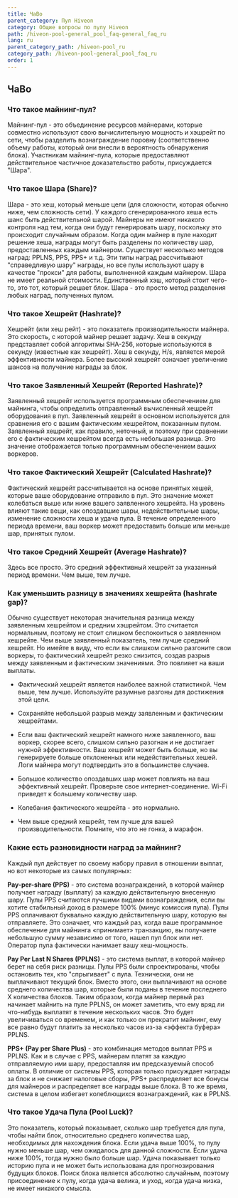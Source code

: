 ```yaml
---
title: ЧаВо
parent_category: Пул Hiveon
category: Общие вопросы по пулу Hiveon
path: /hiveon-pool-general_pool_faq-general_faq_ru
lang: ru
parent_category_path: /hiveon-pool_ru
category_path: /hiveon-pool-general_pool_faq_ru
order: 1
---
```


## ЧаВо
### Что такое майнинг-пул?
Майнинг-пул - это объединение ресурсов майнерами, которые совместно используют свою вычислительную мощность и хэшрейт по сети, чтобы разделить вознаграждение поровну (соответственно объему работы, который они внесли в вероятность обнаружения блока). Участникам майнинг-пула, которые предоставляют действительное частичное доказательство работы, присуждается "Шара".

### Что такое Шара (Share)?
Шара - это хеш, который меньше цели (для сложности, которая обычно ниже, чем сложность сети). У каждого сгенерированного хеша есть шанс быть действительной шарой. Майнеры не имеют никакого контроля над тем, когда они будут генерировать шару, поскольку это происходит случайным образом. Когда один майнер в пуле находит решение хеша, награды могут быть разделены по количеству шар, предоставленных каждым майнером. Существует несколько методов наград: PPLNS, PPS, PPS+ и т.д. Эти типы наград рассчитывают "справедливую шару" награды, но все пулы используют шару в качестве "прокси" для работы, выполненной каждым майнером. Шара не имеет реальной стоимости. Единственный хэш, который стоит чего-то, это тот, который решает блок. Шара - это просто метод разделения любых наград, полученных пулом.

### Что такое Хешрейт (Hashrate)?
Хешрейт (или хеш рейт) - это показатель производительности майнера. Это скорость, с которой майнер решает задачу. Хеш в секунду представляет собой алгоритмы SHA-256, которые используются в секунду (известные как хешрейт). Хеш в секунду, H/s, является мерой эффективности майнера. Более высокий хешрейт означает увеличение шансов на получение награды за блок.

### Что такое Заявленный Хешрейт (Reported Hashrate)?
Заявленный хешрейт используется программным обеспечением для майнинга, чтобы определить отправленный вычисленный хешрейт оборудования в пул. Заявленный хешрейт в основном используется для сравнения его с вашим фактическим хешрейтом, показанным пулом. Заявленный хешрейт, как правило, неточный, и поэтому при сравнении его с фактическим хешрейтом всегда есть небольшая разница. Это значение отображается только программным обеспечением ваших воркеров.

### Что такое Фактический Хешрейт (Calculated Hashrate)?
Фактический хешрейт рассчитывается на основе принятых хешей, которые ваше оборудование отправило в пул. Это значение может колебаться выше или ниже вашего заявленного хешрейта. На уровень влияют такие вещи, как опоздавшие шары, недействительные шары, изменение сложности хеша и удача пула. В течение определенного периода времени, ваш воркер может предоставить больше или меньше шар, принятых пулом.

### Что такое Средний Хешрейт (Average Hashrate)?
Здесь все просто. Это средний эффективный хешрейт за указанный период времени. Чем выше, тем лучше.

### Как уменьшить разницу в значениях хешрейта (hashrate gap)?
Обычно существует некоторая значительная разница между заявленным хешрейтом и средним хэшрейтом. Это считается нормальным, поэтому не стоит слишком беспокоиться о заявленном хешрейте. Чем выше заявленный показатель, тем лучше средний хешрейт. Но имейте в виду, что если вы слишком сильно разгоните свои воркеры, то фактический хешрейт резко снизится, создав разрыв между заявленным и фактическим значениями. Это повлияет на ваши выплаты.


* Фактический хешрейт является наиболее важной статистикой. Чем выше, тем лучше. Используйте разумные разгоны для достижения этой цели.

* Сохраняйте небольшой разрыв между заявленным и фактическим хешрейтами.

* Если ваш фактический хешрейт намного ниже заявленного, ваш воркер, скорее всего, слишком сильно разогнан и не достигает нужной эффективности. Ваш хешрейт может быть больше, но вы генерируете больше отклоненных или недействительных хешей. Логи майнера могут подтвердить это в большинстве случаев.

* Большое количество опоздавших шар может повлиять на ваш эффективный хешрейт. Проверьте свое интернет-соединение. Wi-Fi приведет к большему количеству шар.

* Колебания фактического хешрейта - это нормально.

* Чем выше средний хешрейт, тем лучше для вашей производительности. Помните, что это не гонка, а марафон.

### Какие есть разновидности наград за майнинг?
Каждый пул действует по своему набору правил в отношении выплат, но вот некоторые из самых популярных:

**Pay-per-share (PPS)** - это система вознаграждений, в которой майнер получает награду (выплату) за каждую действительную внесенную шару. Пулы PPS считаются лучшими видами вознаграждения, если вы хотите стабильный доход в размере 100% (минус комиссия пула). Пулы PPS оплачивают буквально каждую действительную шару, которую вы отправляете. Это означает, что каждый раз, когда ваше программное обеспечение для майнинга «принимает» транзакцию, вы получаете небольшую сумму независимо от того, нашел пул блок или нет. Оператор пула фактически нанимает вашу хеш-мощность.

**Pay Per Last N Shares (PPLNS)** - это система выплат, в которой майнер берет на себя риск разницы. Пулы PPS были спроектированы, чтобы остановить тех, кто "спрыгивает" с пула. Технически, они не выплачивают текущий блок. Вместо этого, они выплачивают на основе среднего количества шар, которые были поданы в течение последнего Х количества блоков. Таким образом, когда майнер первый раз начинает майнить на пуле PPLNS, он может заметить, что ему вряд ли что-нибудь выплатят в течение нескольких часов. Это будет увеличиваться со временем, и как только он прекратит майнинг, ему все равно будут платить за несколько часов из-за «эффекта буфера» PPLNS.

**PPS+ (Pay per Share Plus)** - это комбинация методов выплат PPS и PPLNS. Как и в случае с PPS, майнерам платят за каждую отправляемую ими шару, предоставляя им предсказуемый способ оплаты. В отличие от системы PPS, которая только присуждает награды за блок и не снижает налоговые сборы, PPS+ распределяет все бонусы для майнеров и распределяет все награды выше блока. В то же время, система в целом избегает колеблющихся вознаграждений, как в PPLNS.

### Что такое Удача Пула (Pool Luck)?
Это показатель, который показывает, сколько шар требуется для пула, чтобы найти блок, относительно среднего количества шар, необходимых для нахождения блока. Если удача выше 100%, то пулу нужно меньше шар, чем ожидалось для данной сложности. Если удача ниже 100%, тогда нужно было больше шар. Удача показывает только историю пула и не может быть использована для прогнозирования будущих блоков. Поиск блока является абсолютно случайным, поэтому присоединение к пулу, когда удача велика, и уход, когда удача низка, не имеет никакого смысла.
